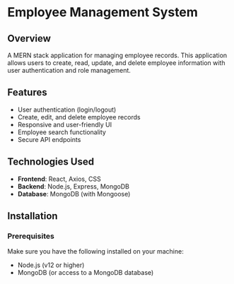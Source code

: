 # Employee Management System

## Overview
A MERN stack application for managing employee records. This application allows users to create, read, update, and delete employee information with user authentication and role management.

## Features
- User authentication (login/logout)
- Create, edit, and delete employee records
- Responsive and user-friendly UI
- Employee search functionality
- Secure API endpoints

## Technologies Used
- **Frontend**: React, Axios, CSS
- **Backend**: Node.js, Express, MongoDB
- **Database**: MongoDB (with Mongoose)

## Installation

### Prerequisites
Make sure you have the following installed on your machine:
- Node.js (v12 or higher)
- MongoDB (or access to a MongoDB database)


